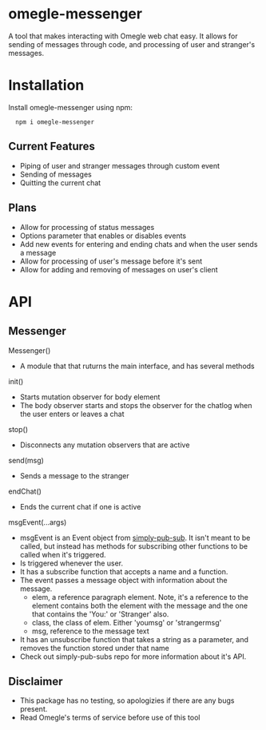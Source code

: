 # omegle-messenger
A tool that makes interacting with Omegle web chat easy. It allows for sending of messages through code, and processing of user and stranger's messages.

# Installation
Install omegle-messenger using npm:
```
  npm i omegle-messenger
```


## Current Features
- Piping of user and stranger messages through custom event
- Sending of messages
- Quitting the current chat

## Plans
- Allow for processing of status messages
- Options parameter that enables or disables events
- Add new events for entering and ending chats and when the user sends a message
- Allow for processing of user's message before it's sent
- Allow for adding and removing of messages on user's client

# API
## Messenger
Messenger()
- A module that that ruturns the main interface, and has several methods

init()
- Starts mutation observer for body element
- The body observer starts and stops the observer for the chatlog when the user enters or leaves a chat

stop()
- Disconnects any mutation observers that are active

send(msg)
- Sends a message to the stranger

endChat()
- Ends the current chat if one is active

msgEvent(...args)
- msgEvent is an Event object from [simply-pub-sub](https://github.com/saltsphinx/simply-pub-sub). It isn't meant to be called, but instead has methods for subscribing other functions to be called when it's triggered.
- Is triggered whenever the user.
- It has a subscribe function that accepts a name and a function.
- The event passes a message object with information about the message. 
  - elem, a reference paragraph element. Note, it's a reference to the element contains both the element with the message and the one that contains the 'You:' or 'Stranger' also.
  - class, the class of elem. Either 'youmsg' or 'strangermsg'
  - msg, reference to the message text
- It has an unsubscribe function that takes a string as a parameter, and removes the function stored under that name
- Check out simply-pub-subs repo for more information about it's API.

## Disclaimer
- This package has no testing, so apologizies if there are any bugs present.
- Read Omegle's terms of service before use of this tool